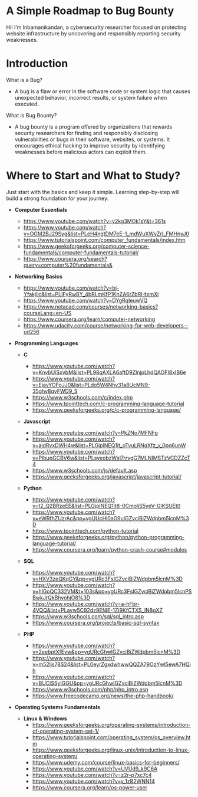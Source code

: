 # A Simple Roadmap to Bug Bounty
Hi! I’m Inbamanikandan, a cybersecurity researcher focused on protecting website infrastructure by uncovering and responsibly reporting security weaknesses.

# Introduction
What is a Bug?
- A bug is a flaw or error in the software code or system logic that causes unexpected behavior, incorrect results, or system failure when executed.

What is Bug Bounty?
- A bug bounty is a program offered by organizations that rewards security researchers for finding and responsibly disclosing vulnerabilities or bugs in their software, websites, or systems. It encourages ethical hacking to improve security by identifying weaknesses before malicious actors can exploit them.

# Where to Start and What to Study?
Just start with the basics and keep it simple. Learning step-by-step will build a strong foundation for your journey.

- **Computer Essentials**
  - https://www.youtube.com/watch?v=y2kg3MOk1sY&t=361s
  - https://www.youtube.com/watch?v=OGM2BJ29Syg&list=PLeH4ngtDM7eE-1_mdWuXWyZrI_FMHnyJ0
  - https://www.tutorialspoint.com/computer_fundamentals/index.htm
  - https://www.geeksforgeeks.org/computer-science-fundamentals/computer-fundamentals-tutorial/
  - https://www.coursera.org/search?query=computer%20fundamentals&

- **Networking Basics**
  - https://www.youtube.com/watch?v=bj-Yfakjllc&list=PLIFyRwBY_4bRLmKfP1KnZA6rZbRHtxmXi
  - https://www.youtube.com/watch?v=DYgRqIeuwVQ
  - https://www.netacad.com/courses/networking-basics?courseLang=en-US
  - https://www.coursera.org/learn/computer-networking
  - https://www.udacity.com/course/networking-for-web-developers--ud256
 
- **Programming Languages**
  - **C**
    - https://www.youtube.com/watch?v=KnvbUiSxvbM&list=PL98qAXLA6aftD9ZlnjpLhdQAOFI8xIB6e
    - https://www.youtube.com/watch?v=EjavYOFoJJ0&list=PLdo5W4Nhv31a8UcMN9-35ghv8qyFWD9_S
    - https://www.w3schools.com/c/index.php
    - https://www.tpointtech.com/c-programming-language-tutorial
    - https://www.geeksforgeeks.org/c/c-programming-language/

  - **Javascript**
    - https://www.youtube.com/watch?v=PkZNo7MFNFg
    - https://www.youtube.com/watch?v=ajdRvxDWH4w&list=PLGjplNEQ1it_oTvuLRNqXfz_v_0pq6unW
    - https://www.youtube.com/watch?v=PlbupGCBV6w&list=PLsyeobzWxl7rrvgG7MLNIMSTzVCDZZcT4
    - https://www.w3schools.com/js/default.asp
    - https://www.geeksforgeeks.org/javascript/javascript-tutorial/
   
  - **Python**
    - https://www.youtube.com/watch?v=t2_Q2BRzeEE&list=PLGjplNEQ1it8-0CmoljS5yeV-GlKSUEt0
    - https://www.youtube.com/watch?v=eWRfhZUzrAc&pp=ygUUcHl0aG9uIGZvciBiZWdpbm5lcnM%3D
    - https://www.tpointtech.com/python-tutorial
    - https://www.geeksforgeeks.org/python/python-programming-language-tutorial/
    - https://www.coursera.org/learn/python-crash-course#modules
   
  - **SQL**
    - https://www.youtube.com/watch?v=HXV3zeQKqGY&pp=ygURc3FsIGZvciBiZWdpbm5lcnM%3D
    - https://www.youtube.com/watch?v=hlGoQC332VM&t=103s&pp=ygURc3FsIGZvciBiZWdpbm5lcnPSBwkJrQkBhyohjO8%3D
    - https://www.youtube.com/watch?v=a-hFbr-4VQQ&list=PLavw5C92dz9Ef4E-1Zi9KfCTXS_IN8gXZ
    - https://www.w3schools.com/sql/sql_intro.asp
    - https://www.coursera.org/projects/basic-sql-syntax
   
  - **PHP**
    - https://www.youtube.com/watch?v=2eebptXfEvw&pp=ygURcGhwIGZvciBiZWdpbm5lcnM%3D
    - https://www.youtube.com/watch?v=m52ljs78S24&list=PL0eyrZgxdwhwwQQZA79OzYwl5ewA7HQih
    - https://www.youtube.com/watch?v=BUCiSSyIGGU&pp=ygURcGhwIGZvciBiZWdpbm5lcnM%3D
    - https://www.w3schools.com/php/php_intro.asp
    - https://www.freecodecamp.org/news/the-php-handbook/


- **Operating Systems Fundamentals**
    - **Linux & Windows**
      - https://www.geeksforgeeks.org/operating-systems/introduction-of-operating-system-set-1/
      - https://www.tutorialspoint.com/operating_system/os_overview.htm
      - https://www.geeksforgeeks.org/linux-unix/introduction-to-linux-operating-system/
      - https://www.udemy.com/course/linux-basics-for-beginners/
      - https://www.youtube.com/watch?v=UVUd9_k9C6A
      - https://www.youtube.com/watch?v=z2r-p7xc7c4
      - https://www.youtube.com/watch?v=v_1zB2WNN14
      - https://www.coursera.org/learn/os-power-user
